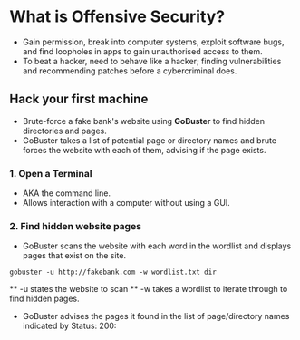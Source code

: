 # What is Offensive Security?
* Gain permission, break into computer systems, exploit software bugs, and find loopholes in apps to gain unauthorised access to them.
* To beat a hacker, need to behave like a hacker; finding vulnerabilities and recommending patches before a cybercriminal does.
## Hack your first machine
* Brute-force a fake bank's website using **GoBuster** to find hidden directories and pages. 
* GoBuster takes a list of potential page or directory names and brute forces the website with each of them, advising if the page exists.
### 1. Open a Terminal
* AKA the command line.
* Allows interaction with a computer without using a GUI.
### 2. Find hidden website pages
* GoBuster scans the website with each word in the wordlist and displays pages that exist on the site. 

`gobuster -u http://fakebank.com -w wordlist.txt dir`

** -u states the website to scan
** -w takes a wordlist to iterate through to find hidden pages.
* GoBuster advises the pages it found in the list of page/directory names indicated by Status: 200:

